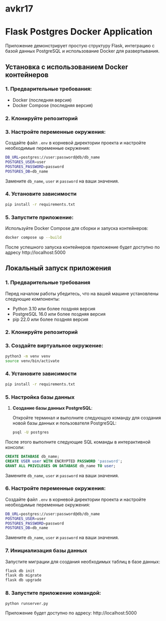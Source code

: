 # avkr17
# Flask Postgres Docker Application

Приложение демонстрирует простую структуру Flask, интеграцию с базой данных PostgreSQL и использование Docker для развертывания.

## Установка с использованием Docker контейнеров

### 1. Предварительные требования:

- Docker (последняя версия)
- Docker Compose (последняя версия)

### 2. Клонируйте репозиторий

### 3. Настройте переменные окружения:

Создайте файл `.env` в корневой директории проекта и настройте необходимые переменные окружения:

``` bash
DB_URL=postgres://user:password@db/db_name
POSTGRES_USER=user
POSTGRES_PASSWORD=password
POSTGRES_DB=db_name
```
Замените `db_name`, `user` и `password` на ваши значения.

### 4. Установите зависимости

``` bash
pip install -r requirements.txt
```

### 5. Запустите приложение:

Используйте Docker Compose для сборки и запуска контейнеров:


``` bash
docker compose up --build
```

После успешного запуска контейнеров приложение будет доступно по адресу http://localhost:5000

## Локальный запуск приложения

### 1. Предварительные требования

Перед началом работы убедитесь, что на вашей машине установлены следующие компоненты:

- Python 3.10 или более поздняя версия
- PostgreSQL 16.0 или более поздняя версия
- pip 22.0 или более поздняя версия

### 2. Клонируйте репозиторий

### 3. Создайте виртуальное окружение:

``` bash
python3 -m venv venv
source venv/bin/activate
```

### 4. Установите зависимости

``` bash
pip install -r requirements.txt
```

### 5. Настройка базы данных

1. **Создание базы данных PostgreSQL**:

   Откройте терминал и выполните следующую команду для создания новой базы данных и пользователя PostgreSQL:

    ``` bash
   psql -U postgres
    ```

После этого выполните следующие SQL команды в интерактивной консоли:

```sql
CREATE DATABASE db_name;
CREATE USER user WITH ENCRYPTED PASSWORD 'password';
GRANT ALL PRIVILEGES ON DATABASE db_name TO user;
```

Замените `db_name`, `user` и `password` на ваши значения.

### 6. Настройте переменные окружения:

Создайте файл `.env` в корневой директории проекта и настройте необходимые переменные окружения:

``` bash
DB_URL=postgres://user:password@db/db_name
POSTGRES_USER=user
POSTGRES_PASSWORD=password
POSTGRES_DB=db_name
```
Замените `db_name`, `user` и `password` на ваши значения.

### 7. Инициализация базы данных

Запустите миграции для создания необходимых таблиц в базе данных:

```bash
flask db init
flask db migrate
flask db upgrade
```

### 8. Запустите приложение командой: 

```bash
python runserver.py
```

Приложение будет доступно по адресу: http://localhost:5000


